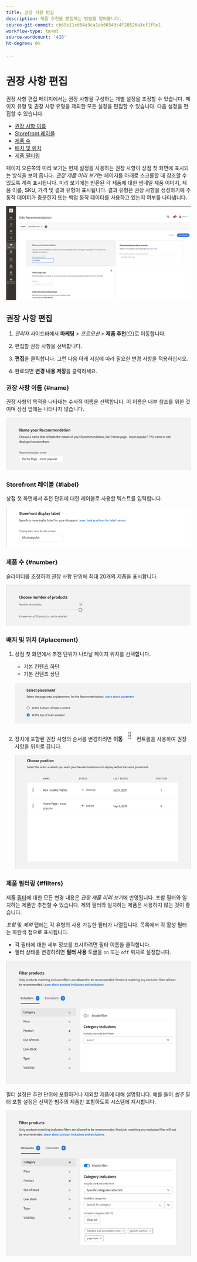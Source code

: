 ```yaml
---
title: 권장 사항 편집
description: 제품 추천을 편집하는 방법을 알아봅니다.
source-git-commit: cb69e11cd54a3ca1ab66543c4f28526a3cf1f9e1
workflow-type: tm+mt
source-wordcount: '428'
ht-degree: 0%

---
```


# 권장 사항 편집

권장 사항 편집 페이지에서는 권장 사항을 구성하는 개별 설정을 조정할 수 있습니다. 페이지 유형 및 권장 사항 유형을 제외한 모든 설정을 편집할 수 있습니다. 다음 설정을 편집할 수 있습니다.

- [권장 사항 이름](#name)
- [Storefront 레이블](#label)
- [제품 수](#number)
- [배치 및 위치](#placement)
- [제품 필터링](#filters)

페이지 오른쪽의 미리 보기는 현재 설정을 사용하는 권장 사항이 상점 첫 화면에 표시되는 방식을 보여 줍니다. _권장 제품 미리 보기_&#x200B;는 페이지를 아래로 스크롤할 때 참조할 수 있도록 계속 표시됩니다. 미리 보기에는 반환된 각 제품에 대한 썸네일 제품 이미지, 제품 이름, SKU, 가격 및 결과 유형이 표시됩니다. 결과 유형은 권장 사항을 생성하기에 주 동작 데이터가 충분한지 또는 백업 동작 데이터를 사용하고 있는지 여부를 나타냅니다.

![권장 사항 편집](assets/edit-recommendation.png)

## 권장 사항 편집

1. _관리자_ 사이드바에서 **마케팅** > _프로모션_ > **제품 추천**(으)로 이동합니다.

1. 편집할 권장 사항을 선택합니다.

1. **편집**&#x200B;을 클릭합니다. 그런 다음 아래 지침에 따라 필요한 변경 사항을 적용하십시오.

1. 완료되면 **변경 내용 저장**&#x200B;을 클릭하세요.

### 권장 사항 이름 {#name}

권장 사항의 목적을 나타내는 수사적 이름을 선택합니다. 이 이름은 내부 참조를 위한 것이며 상점 앞에는 나타나지 않습니다.

![이름 편집](assets/edit-name.png)

### Storefront 레이블 {#label}

상점 첫 화면에서 추천 단위에 대한 레이블로 사용할 텍스트를 입력합니다.

![레이블 편집](assets/edit-storefront-label.png)

### 제품 수 {#number}

슬라이더를 조정하여 권장 사항 단위에 최대 20개의 제품을 표시합니다.

![제품 수 편집](assets/edit-number-of-products.png)

### 배치 및 위치 {#placement}

1. 상점 첫 화면에서 추천 단위가 나타날 페이지 위치를 선택합니다.

   - 기본 컨텐츠 하단
   - 기본 컨텐츠 상단

   ![배치 편집](assets/edit-placement.png)

1. 장치에 포함된 권장 사항의 순서를 변경하려면 **이동** ![이동 선택기](assets/icon-move.png) 컨트롤을 사용하여 권장 사항을 위치로 끕니다.

   ![위치 편집](assets/edit-position.png)

### 제품 필터링 {#filters}

제품 [필터](filters.md)에 대한 모든 변경 내용은 _권장 제품 미리 보기_&#x200B;에 반영됩니다. 포함 필터와 일치하는 제품만 추천할 수 있습니다. 제외 필터와 일치하는 제품은 사용하지 않는 것이 좋습니다.

_포함_ 및 _제외_ 탭에는 각 유형의 사용 가능한 필터가 나열됩니다. 목록에서 각 활성 필터는 파란색 점으로 표시됩니다.

- 각 필터에 대한 세부 정보를 표시하려면 필터 이름을 클릭합니다.
- 필터 상태를 변경하려면 **필터 사용** 토글을 `on` 또는 `off` 위치로 설정합니다.

![필터 편집](assets/edit-filters.png)

필터 설정은 추천 단위에 포함하거나 제외할 제품에 대해 설명합니다. 예를 들어 _범주_ 필터 포함 설정은 선택한 범주의 제품만 포함하도록 시스템에 지시합니다.

![범주 필터 편집](assets/edit-filter-category.png)
